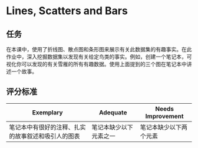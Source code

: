 # Lines, Scatters and Bars

<!-- ## Instructions -->
## 任务

<!-- In this lesson, you worked with line charts, scatterplots, and bar charts to show interesting facts about this dataset. In this assignment, dig deeper into the dataset to discover a fact about a given type of bird. For example, create a notebook visualizing all the interesting data you can uncover about Snow Geese. Use the three plots mentioned above to tell a story in your notebook. -->
在本课中，使用了折线图、散点图和条形图来展示有关此数据集的有趣事实。在此作业中，深入挖掘数据集以发现有关给定鸟类的事实。例如，创建一个笔记本，可视化你可以发现的有关雪雁的所有有趣数据。使用上面提到的三个图在笔记本中讲述一个故事。

<!-- ## Rubric -->
## 评分标准

Exemplary | Adequate | Needs Improvement
--- | --- | -- |
笔记本中有很好的注释、扎实的故事叙述和吸引人的图表 |	笔记本缺少以下元素之一 |	笔记本缺少以下两个元素